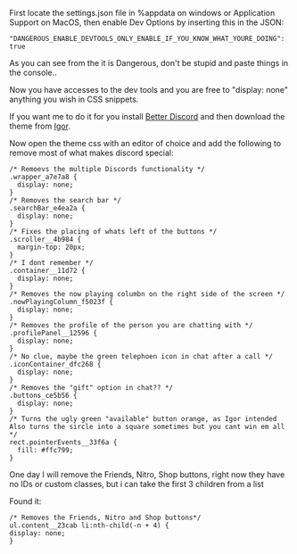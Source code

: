 
First locate the settings.json file in %appdata on windows or Application Support on MacOS, then enable Dev Options by inserting this in the JSON:

```
"DANGEROUS_ENABLE_DEVTOOLS_ONLY_ENABLE_IF_YOU_KNOW_WHAT_YOURE_DOING": true
```
As you can see from the it is Dangerous, don't be stupid and paste things in the console..

Now you have accesses to the dev tools and you are free to "display: none" anything you wish in CSS snippets. 

If you want me to do it for you install [Better Discord](https://betterdiscord.app/) and then download the theme from [Igor](https://github.com/bdsqqq/better-discord-vesper-theme).

Now open the theme css with an editor of choice and add the following to remove most of what makes discord special:

```
/* Remoevs the multiple Discords functionality */
.wrapper_a7e7a8 {
  display: none;
}
/* Removes the search bar */
.searchBar_e4ea2a {
  display: none;
}
/* Fixes the placing of whats left of the buttons */
.scroller__4b984 {
  margin-top: 20px;
}
/* I dont remember */
.container__11d72 {
  display: none;
}
/* Removes the now playing columbn on the right side of the screen */
.nowPlayingColumn_f5023f {
  display: none;
}
/* Removes the profile of the person you are chatting with */
.profilePanel__12596 {
  display: none;
}
/* No clue, maybe the green telephoen icon in chat after a call */
.iconContainer_dfc268 {
  display: none;
}
/* Removes the "gift" option in chat?? */
.buttons_ce5b56 {
  display: none;
}
/* Turns the ugly green "available" button orange, as Igor intended 
Also turns the sircle into a square sometimes but you cant win em all */
rect.pointerEvents__33f6a {
  fill: #ffc799;
}
```

One day I will remove the Friends, Nitro, Shop buttons, right now they have no IDs or custom classes, but i can take the first 3 children from a list 

Found it:

```
/* Removes the Friends, Nitro and Shop buttons*/
ul.content__23cab li:nth-child(-n + 4) {
display: none;
}
```